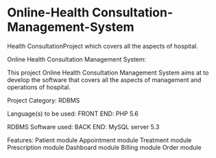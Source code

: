 # Online-Health Consultation-Management-System
Health ConsultationProject which covers all the aspects of hospital.

Online Health Consultation Management System:

This project Online Health Consultation Management System aims at to develop the software that covers all the aspects of management and operations of hospital.

Project Category:    RDBMS

Language(s) to be used: FRONT END: PHP 5.6

RDBMS Software used:    BACK END: MySQL server 5.3

Features:
Patient module
Appointment module
Treatment module
Prescription module
Dashboard module
Billing module
Order module
